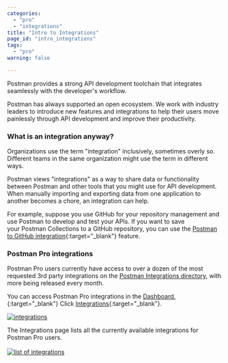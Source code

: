 ```yaml
---
categories:
  - "pro"
  - "integrations"
title: "Intro to Integrations"
page_id: "intro_integrations"
tags: 
  - "pro"
warning: false

---
```


Postman provides a strong API development toolchain that integrates seamlessly with the developer's workflow. 

Postman has always supported an open ecosystem. We work with industry leaders to introduce new features and integrations to help their users move painlessly through API development and improve their productivity.

### What is an integration anyway?

Organizations use the term "integration" inclusively, sometimes overly so. Different teams in the same organization might use the term in different ways. 

Postman views "integrations" as a way to share data or functionality between Postman and other tools that you might use for API development. When manually importing and exporting data from one application to another becomes a chore, an integration can help.

For example, suppose you use GitHub for your repository management and use Postman to develop and test your APIs. If you want to save your Postman Collections to a GitHub repository, you can use the [Postman to GitHub integration](https://the.postman.co/integrations/services/github){:target="_blank"} feature. 

### Postman Pro integrations

Postman Pro users currently have access to over a dozen of the most requested 3rd party integrations on the [Postman Integrations directory](https://app.getpostman.com/dashboard/integrations), with more being released every month. 

You can access Postman Pro integrations in the [Dashboard.](https://the.postman.co/dashboard?){:target="_blank"} Click [Integrations](https://app.getpostman.com/dashboard/integrations){:target="_blank"}.

  [![integrations](https://s3.amazonaws.com/postman-static-getpostman-com/postman-docs/integrations.png)](https://s3.amazonaws.com/postman-static-getpostman-com/postman-docs/integrations.png)

The Integrations page lists all the currently available integrations for Postman Pro users.
  <br>
  <br>
[![list of integrations](http://blog.getpostman.com/wp-content/uploads/2017/02/gif-highfps-1.gif)](http://blog.getpostman.com/wp-content/uploads/2017/02/gif-highfps-1.gif)

